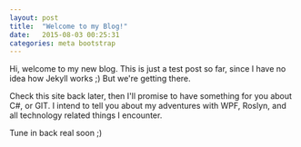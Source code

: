 ```yaml
---
layout: post
title:  "Welcome to my Blog!"
date:   2015-08-03 00:25:31
categories: meta bootstrap
---
```

Hi, welcome to my new blog. This is just a test post so far, since I have no idea how Jekyll works ;) But we're getting there.

Check this site back later, then I'll promise to have something for you about C#, or GIT. I intend to tell you about my adventures with WPF, Roslyn, and all technology related things I encounter.

Tune in back real soon ;)
